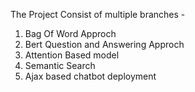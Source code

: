 The Project Consist of multiple branches - 
1. Bag Of Word Approch 
2. Bert Question and Answering Approch 
3. Attention Based model
4. Semantic Search 
5. Ajax based chatbot deployment
